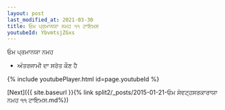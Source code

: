 ```yaml
---
layout: post
last_modified_at: 2021-03-30
title: ਓਮ ਪ੍ਰਮਾਨਯਾ ਨਮਹ ੧੧ ਟਾਇਮਸ
youtubeId: YbvmtsjZGxs
---
```

 
 
 ਓਮ ਪ੍ਰਮਾਨਯਾ ਨਮਹ  
 
 -  ਅੰਤਰਜਾਮੀ ਦਾ ਸਰੋਤ ਕੌਣ ਹੈ 
 
  
 
  
 
 
 
 
 
 


{% include youtubePlayer.html id=page.youtubeId %}
 
[Next]({{ site.baseurl }}{% link  split2/_posts/2015-01-21-ਓਮ ਸੰਵਟ੍ਹਸਰਕਾਰਾਯਾ ਨਮਹ ੧੧ ਟਾਇਮਸ.md%})
 
